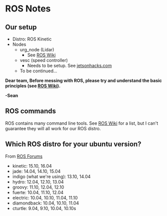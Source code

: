 # ROS Notes
## Our setup
* Distro: ROS Kinetic
* Nodes
	* urg_node (Lidar)
		* See [ROS Wiki](http://wiki.ros.org/urg_node)
	* vesc (speed controller)
		*	Needs to be setup. See [jetsonhacks.com](https://www.jetsonhacks.com/2017/06/01/get-your-motor-running-vesc-jetson-racecar-build/)
	*	To be continued...

__Dear team, Before messing with ROS, please try and understand the basic principles (see [ROS Wiki](http://wiki.ros.org/ROS/Introduction)).__

__-Sean__

## ROS commands
ROS contains many command line tools. See [ROS Wiki](http://wiki.ros.org/ROS/CommandLineTools) for a list, but I can't guarantee they will all work for our ROS distro.

## Which ROS distro for your ubuntu version?
From [ROS Forums](https://answers.ros.org/question/233818/which-is-the-best-ubuntu-version-to-use-for-ros/)
* kinetic: 15.10, 16.04
* jade: 14.04, 14.10, 15.04
* indigo (what we're using): 13.10, 14.04
* hydro: 12.04, 12.10, 13.04
* groovy: 11.10, 12.04, 12.10
* fuerte: 10.04, 11.10, 12.04
* electric: 10.04, 10.10, 11.04, 11.10
* diamondback: 10.04, 10.10, 11.04
* cturtle: 9.04, 9.10, 10.04, 10.10s
